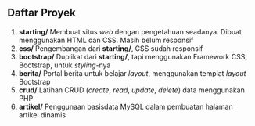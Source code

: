 ## Daftar Proyek
1. **starting/**
Membuat situs _web_ dengan pengetahuan seadanya. Dibuat menggunakan HTML dan CSS. Masih belum responsif
2. **css/**
Pengembangan dari **starting/**, CSS sudah responsif
3. **bootstrap/**
Duplikat dari **starting/**, tapi menggunakan Framework CSS, Bootstrap, untuk _styling_-nya
4. **berita/**
Portal berita untuk belajar _layout_, menggunakan templat _layout_ Bootstrap
5. **crud/**
Latihan CRUD (_create_, _read_, _update_, _delete_) data menggunakan PHP
6. **artikel/**
Penggunaan basisdata MySQL dalam pembuatan halaman artikel dinamis